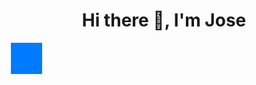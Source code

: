 <h1 align="center"> Hi there 👋, I'm Jose </h1>


<div style="position: relative; width: 100px; height: 100px;">
  <div id="elemento-movil" style="position: absolute; width: 50px; height: 50px; background-color: #007bff; animation: mover 2s linear infinite;"></div>
</div>

<style>
@keyframes mover {
  0% { left: 0; top: 0; }
  25% { left: 200px; top: 0; }
  50% { left: 200px; top: 200px; }
  75% { left: 0; top: 200px; }
  100% { left: 0; top: 0; }
}
</style>
